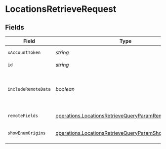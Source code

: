 # LocationsRetrieveRequest


## Fields

| Field                                                                                                                          | Type                                                                                                                           | Required                                                                                                                       | Description                                                                                                                    |
| ------------------------------------------------------------------------------------------------------------------------------ | ------------------------------------------------------------------------------------------------------------------------------ | ------------------------------------------------------------------------------------------------------------------------------ | ------------------------------------------------------------------------------------------------------------------------------ |
| `xAccountToken`                                                                                                                | *string*                                                                                                                       | :heavy_check_mark:                                                                                                             | Token identifying the end user.                                                                                                |
| `id`                                                                                                                           | *string*                                                                                                                       | :heavy_check_mark:                                                                                                             | N/A                                                                                                                            |
| `includeRemoteData`                                                                                                            | *boolean*                                                                                                                      | :heavy_minus_sign:                                                                                                             | Whether to include the original data Merge fetched from the third-party to produce these models.                               |
| `remoteFields`                                                                                                                 | [operations.LocationsRetrieveQueryParamRemoteFields](../../models/operations/locationsretrievequeryparamremotefields.md)       | :heavy_minus_sign:                                                                                                             | Deprecated. Use show_enum_origins.                                                                                             |
| `showEnumOrigins`                                                                                                              | [operations.LocationsRetrieveQueryParamShowEnumOrigins](../../models/operations/locationsretrievequeryparamshowenumorigins.md) | :heavy_minus_sign:                                                                                                             | Which fields should be returned in non-normalized form.                                                                        |
